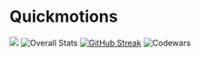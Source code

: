 # Quickmotions
![](https://komarev.com/ghpvc/?username=your-github-username&color=red)
![Overall Stats](https://github-readme-stats.vercel.app/api?username=Quickmotions&count_private=true&show_icons=true&hide=contribs&theme=dark)
[![GitHub Streak](https://github-readme-streak-stats.herokuapp.com/?user=DenverCoder1&theme=dark)](https://git.io/streak-stats)
![Codewars](https://github.r2v.ch/codewars?user=Quickmotions)
